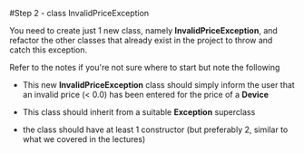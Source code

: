 #Step 2 - class InvalidPriceException

You need to create just 1 new class, namely <c1><b>InvalidPriceException</b></c1>, and refactor the other classes that already exist in the project to <c1>throw</c1> and <c1>catch</c1> this exception.

Refer to the notes if you're not sure where to start but note the following

- This new <c1><b>InvalidPriceException</b></c1> class should simply inform the user that an invalid price (< 0.0) has been entered for the price of a <c1><b>Device</b></c1>

- This class should inherit from a suitable <c1><b>Exception</b></c1> superclass

- the class should have at least 1 constructor (but preferably 2, similar to what we covered in the lectures)